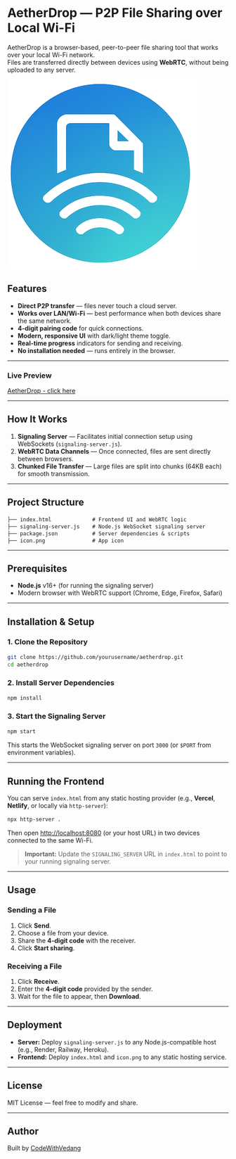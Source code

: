 # AetherDrop — P2P File Sharing over Local Wi-Fi

AetherDrop is a browser-based, peer-to-peer file sharing tool that works over your local Wi-Fi network.  
Files are transferred directly between devices using **WebRTC**, without being uploaded to any server.

![AetherDrop Logo](icon.png)

## Features
- **Direct P2P transfer** — files never touch a cloud server.
- **Works over LAN/Wi-Fi** — best performance when both devices share the same network.
- **4-digit pairing code** for quick connections.
- **Modern, responsive UI** with dark/light theme toggle.
- **Real-time progress** indicators for sending and receiving.
- **No installation needed** — runs entirely in the browser.

---
### Live Preview
[AetherDrop - click here](https://github.com/CodeWithVedang/AetherDrop)

---
## How It Works
1. **Signaling Server** — Facilitates initial connection setup using WebSockets (`signaling-server.js`).
2. **WebRTC Data Channels** — Once connected, files are sent directly between browsers.
3. **Chunked File Transfer** — Large files are split into chunks (64KB each) for smooth transmission.

---

## Project Structure
```
├── index.html             # Frontend UI and WebRTC logic
├── signaling-server.js    # Node.js WebSocket signaling server
├── package.json           # Server dependencies & scripts
├── icon.png               # App icon
```

---

## Prerequisites
- **Node.js** v16+ (for running the signaling server)
- Modern browser with WebRTC support (Chrome, Edge, Firefox, Safari)

---

## Installation & Setup

### 1. Clone the Repository
```bash
git clone https://github.com/yourusername/aetherdrop.git
cd aetherdrop
```

### 2. Install Server Dependencies
```bash
npm install
```

### 3. Start the Signaling Server
```bash
npm start
```
This starts the WebSocket signaling server on port `3000` (or `$PORT` from environment variables).

---

## Running the Frontend
You can serve `index.html` from any static hosting provider (e.g., **Vercel**, **Netlify**, or locally via `http-server`):

```bash
npx http-server .
```
Then open [http://localhost:8080](http://localhost:8080) (or your host URL) in two devices connected to the same Wi-Fi.

> **Important:** Update the `SIGNALING_SERVER` URL in `index.html` to point to your running signaling server.

---

## Usage
### Sending a File
1. Click **Send**.
2. Choose a file from your device.
3. Share the **4-digit code** with the receiver.
4. Click **Start sharing**.

### Receiving a File
1. Click **Receive**.
2. Enter the **4-digit code** provided by the sender.
3. Wait for the file to appear, then **Download**.

---

## Deployment
- **Server:** Deploy `signaling-server.js` to any Node.js-compatible host (e.g., Render, Railway, Heroku).
- **Frontend:** Deploy `index.html` and `icon.png` to any static hosting service.

---

## License
MIT License — feel free to modify and share.

---

## Author
Built by [CodeWithVedang](https://github.com/CodeWithVedang)
